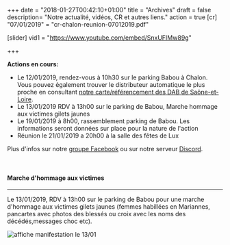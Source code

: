 +++
date = "2018-01-27T00:42:10+01:00"
title = "Archives"
draft = false
description= "Notre actualité, vidéos, CR et autres liens."
action = true
[cr]
   "07/01/2019" = "cr-chalon-reunion-07012019.pdf"

[slider]
   vid1 = "https://www.youtube.com/embed/SnxUFIMw89g"

+++

**Actions en cours:**

* Le 12/01/2019, rendez-vous à 10h30 sur le parking Babou à Chalon. Vous pouvez également trouver le distributeur automatique le plus proche en consultant [notre carte/référencement des DAB de Saône-et-Loire](http://distributeursdebillets71.simplesite.com/).
* Le 13/01/2019 RDV à 13h00 sur le parking de Babou, Marche hommage aux victimes gilets jaunes
* Le 19/01/2019 à 8h00, rassemblement parking de Babou. Les informations seront données sur place pour la nature de l'action
* Réunion le 21/01/2019 a 20h00 à la salle des fêtes de Lux 

  

Plus d'infos sur notre [groupe Facebook](https://www.facebook.com/groups/GiletsJaunesChalonSurSaone/) 
ou sur notre serveur [Discord](https://discord.gg/DwccwUH).  

&nbsp;
&nbsp;
&nbsp;

#### **Marche d'hommage aux victimes**
---

Le 13/01/2019, RDV à 13h00 sur le parking de Babou pour une marche d'hommage aux victimes gilets jaunes (femmes habillées en Mariannes, pancartes avec photos des blessés ou croix avec les noms des décédés,messages choc etc).


![](/img/hommage-chalon.jpg "affiche manifestation le 13/01")